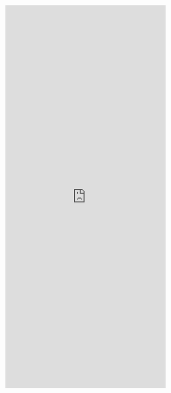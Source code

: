 <iframe
    src="http://51.158.105.210:8088/superset/dashboard/12/?standalone=1"
    frameborder="0"
    width="100%"
    height="1200"
    allowtransparency
></iframe>
